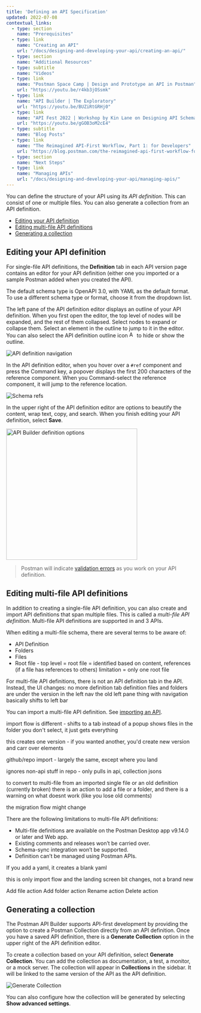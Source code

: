 ```yaml
---
title: 'Defining an API Specification'
updated: 2022-07-08
contextual_links:
  - type: section
    name: "Prerequisites"
  - type: link
    name: "Creating an API"
    url: "/docs/designing-and-developing-your-api/creating-an-api/"
  - type: section
    name: "Additional Resources"
  - type: subtitle
    name: "Videos"
  - type: link
    name: "Postman Space Camp | Design and Prototype an API in Postman"
    url: "https://youtu.be/r4kb3jOSsmk"
  - type: link
    name: "API Builder | The Exploratory"
    url: "https://youtu.be/BUZiRtGRHj0"
  - type: link
    name: "API Fest 2022 | Workshop by Kin Lane on Designing API Schemas"
    url: "https://youtu.be/gGOB3oM2cE4"
  - type: subtitle
    name: "Blog Posts"
  - type: link
    name: "The Reimagined API-First Workflow, Part 1: for Developers"
    url: "https://blog.postman.com/the-reimagined-api-first-workflow-for-developers/"
  - type: section
    name: "Next Steps"
  - type: link
    name: "Managing APIs"
    url: "/docs/designing-and-developing-your-api/managing-apis/"
---
```


You can define the structure of your API using its _API definition_. This can consist of one or multiple files. You can also generate a collection from an API definition.

* [Editing your API definition](#editing-your-api-definition)
* [Editing multi-file API definitions](#editing-multi-file-api-definitions)
* [Generating a collection](#generating-a-collection)

## Editing your API definition

<!--

TODO this changes because the definition tab is now gone for everyone. It's only the left nav stuff now.
-->

For single-file API definitions, the __Definition__ tab in each API version page contains an editor for your API definition (either one you imported or a sample Postman added when you created the API).

The default schema type is OpenAPI 3.0, with YAML as the default format. To use a different schema type or format, choose it from the dropdown list.

The left pane of the API definition editor displays an outline of your API definition. When you first open the editor, the top level of nodes will be expanded, and the rest of them collapsed. Select nodes to expand or collapse them. Select an element in the outline to jump to it in the editor. You can also select the API definition outline icon <img alt="API definition outline icon" src="https://assets.postman.com/postman-docs/icon-schema-outline-v9.jpg#icon" width="16px"/> to hide or show the outline.

![API definition navigation](https://assets.postman.com/postman-docs/v8-api-builder-schema-outline.gif)

In the API definition editor, when you hover over a `#ref` component and press the Command key, a popover displays the first 200 characters of the reference component. When you Command-select the reference component, it will jump to the reference location.

![Schema refs](https://assets.postman.com/postman-docs/v8-api-builder-ref-jump.jpg)

In the upper right of the API definition editor are options to beautify the content, wrap text, copy, and search. When you finish editing your API definition, select **Save**.

<img src="https://assets.postman.com/postman-docs/api-builder-definition-options.jpg" alt="API Builder definition options" width="350px">

> Postman will indicate [validation errors](/docs/designing-and-developing-your-api/validating-elements-against-schema/) as you work on your API definition.

## Editing multi-file API definitions

In addition to creating a single-file API definition, you can also create and import API definitions that span multiple files. This is called a _multi-file API definition_. Multi-file API definitions are supported in and 3 APIs.

When editing a multi-file schema, there are several terms to be aware of:

* API Definition
* Folders
* Files
* Root file - top level = root file = identified based on content, references (if a file has references to others) limitation = only one root file

For multi-file API definitions, there is not an API definition tab in the API. Instead, the
UI changes:
no more definition tab
definition files and folders are under the version in the left nav
the old left pane thing with navigation basically shifts to left bar


You can import a multi-file API definition. See [importing an API](/docs/designing-and-developing-your-api/importing-an-api/).

import flow is different - shifts to a tab instead of a popup
shows files in the folder
you don't select, it just gets everything

this creates one version - if you wanted another, you'd create new version and carr over elements

github/repo import - largely the same, except where you land

ignores non-api stuff in repo - only pulls in api, collection jsons

to convert to multi-file from an imported single file or an old definition (currently broken) there is an action to add a file or a folder, and there is a warning on what doesnt work (like you lose old comments)

the migration flow might change

There are the following limitations to multi-file API definitions:

* Multi-file definitions are available on the Postman Desktop app v9.14.0 or later and Web app.
* Existing comments and releases won’t be carried over.
* Schema-sync integration won’t be supported.
* Definition can’t be managed using Postman APIs.

If you add a yaml, it creates a blank yaml

this is only import flow and the landing screen bit changes, not a brand new

Add file action
Add folder action
Rename action
Delete action


## Generating a collection

The Postman API Builder supports API-first development by providing the option to create a Postman Collection directly from an API definition. Once you have a saved API definition, there is a **Generate Collection** option in the upper right of the API definition editor.

To create a collection based on your API definition, select **Generate Collection**. You can add the collection as documentation, a test, a monitor, or a mock server. The collection will appear in __Collections__ in the sidebar. It will be linked to the same version of the API as the API definition.

![Generate Collection](https://assets.postman.com/postman-docs/v8-generate-collection-modal2.jpg)

You can also configure how the collection will be generated by selecting **Show advanced settings**.
